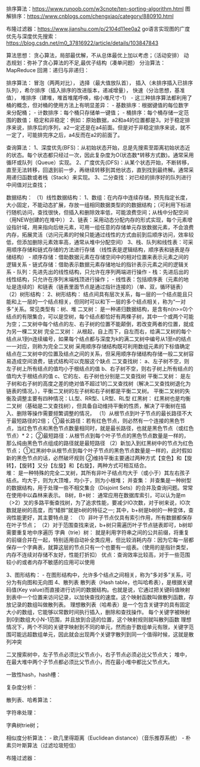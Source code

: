 排序算法：https://www.runoob.com/w3cnote/ten-sorting-algorithm.html
图解排序：https://www.cnblogs.com/chengxiao/category/880910.html

布隆过滤器：https://www.jianshu.com/p/2104d11ee0a2
go语言实现图的广度优先与深度优先搜索：https://blog.csdn.net/m0_37816922/article/details/103847843



算法思想：
    贪心算法，局部最优解，不从总体最优上加以考虑；（活动安排）
    动态规划：弥补了贪心算法的不足,最优子结构（凑单问题）
    分治算法：MapReduce
    回溯：递归与非递归：

排序算法：
    冒泡（两两对比），
    选择（最大值放队首），
    插入（未排序插入已排序队列），希尔排序（插入排序的改进版本，递减增量），
    快速（分治思想，基准值），
    堆排序（建堆，堆首堆尾呼唤，缩小堆尺寸-1）
    - 这三种排序算法都利用了桶的概念，但对桶的使用方法上有明显差异：
            - 基数排序：根据键值的每位数字来分配桶；
            - 计数排序：每个桶只存储单一键值；
            - 桶排序：每个桶存储一定范围的数值；
        稳定和非稳定：例如：原始数据，a2和a4的位置都是3。对于稳定排序来说，排序后的序列，a2一定还是在a4前面。但是对于非稳定排序来说，就不一定了，可能排完序之后，a4反而在a2的前面了。

查询算法：
    1、深度优先(BFS)：从初始状态开始，总是先搜索至距离初始状态近的状态。每个状态都只经过一次，因此复杂度为O(状态数*转移方式数)。通常采用循环或队列（Queue）实现。
    2、广度优先(DFS)：从某个状态开始，不断转移，直至无法转移，回退到前一步，再继续转移到其他状态，直到找到最终解。通常采用递归函数或者栈（Stack）来实现。
    3、二分查找：对已经的排序好的队列进行中间值对比查找；

数据结构：
（1）线性数据结构：
    1、数组：在内存中连续存储，预先指定长度，大小固定，不能动态扩展，存放一组相同数据类型的的数据结构；（可利用下标进行随机访问，查找很快，但插入和删除效率低，可能浪费空间；从栈中分配空间（用NEW创建的在堆中））
    2、链表：采用动态分配内存的形式实现，每个元素增设指针域，用来指向后继元素，可用一组任意的存储单元存放数据元素，不会浪费内存，拓展灵活（访问元素的时候只能通过线性的方式由前到后顺序访问，效率较低，但添加删除元素效率高，通常从堆中分配空间）
    3、栈、队列和线性表：可采用顺序存储和链式存储的方法进行存储
    （线性表是逻辑结构，顺序表和链表是存储结构）
        - 顺序存储：借助数据元素在存储空间中的相对位置来表示元素之间的逻辑关系
        - 链式存储：借助表示数据元素存储地址的指针表示元素之间的逻辑关系
    - 队列：先进先出的线性结构，只允许在序列两端进行操作 
    - 栈：先进后出的线性结构，只允许在序列末端栈顶进行操作；
    - 线性表：包括顺序表（元素的地址是连续的）和链表（链表里面节点是通过指针连接的）（单、双，循环链表）
（2）树形结构：
2、树形结构：
结点间具有层次关系，每一层的一个结点能且只能和上一层的一个结点相关，但同时可以和下一层的多个结点相关，称为“一对多”关系。常见类型有：树、堆
二叉树：
是一种递归数据结构，是含有n(n>=0)个结点的有限集合，可以是空树，每个结点都恰好有两棵子树，其中一个或两个可能为空；二叉树中每个结点的左、右子树的位置不能颠倒，若改变两者的位置，就成为另一棵二叉树
完全二叉树：
从根起，自上而下，自左而右，给满二叉树的每个结点从1到n连续编号，如果每个结点都与深度为k的满二叉树中编号从1至n的结点一一对应，则称为完全二叉树
采用顺序存储结构既可利用数组元素的下标值确定结点在二叉树中的位置及结点之间的关系，但采用顺序存储结构存储一般二叉树容易造成空间浪费，链式结构可以克服这个缺点
二叉查找树：
a、左子树不空，则左子树上所有结点的值均小于根结点的值
b、右子树不空，则右子树上所有结点的值均大于根结点的值
c、它的左、右子树也分别是二叉查找树
平衡二叉树：
是左子树和右子树的高度之差的绝对值不超过1的二叉查找树（解决二叉查找树退化为链表的情况。），平衡二叉树的左子树和右子树都是平衡二叉树。
平衡二叉树的失衡及调整主要有四种情况：LL型、RR型、LR型、RL型
红黑树：
红黑树也是均衡二叉树（基础是二叉查找树），但具备自动维持平衡的性质，解决了平衡树在插入、删除等操作需要频繁调整的情况，
（1）从根节点到叶子节点的最长路径不大于最短路径的2倍；
①最长路径：若有红色节点，则必然有一个连接的黑色节点，当红色节点和黑色节点数量相同时，就是最长路径，也就是黑色节点（或红色节点）* 2；
②最短路径：从根节点到每个叶子节点的黑色节点数量是一样的，那么纯由黑色节点组成的路径就是最短路径
（2）新加入到红黑树中的节点为红色节点；
①红黑树中从根节点到每个叶子节点的黑色节点数量是一样的，此时假如新的黑色节点的话，必然破坏规则
②维持平衡主要通过两种方式【变色】和【旋转】，【旋转】又分【左旋】和【右旋】，两种方式可相互结合。       
堆：
是一种特殊的完全二叉树，其所有非叶子结点均大于（或小于）其左右孩子结点。均大于，则为大顶堆，均小于，则为小根堆；
并查集：
并查集是一种树型的数据结构，用于处理一些不相交集合（Disjoint Sets）的合并及查询问题。常常在使用中以森林来表示。
B树，B+树：
通常应用在数据库索引，可以认为是m（>2）叉的多路平衡查找树，为了追求性能，要减少IO次数，对于树来说，IO次数就是树的高度，而“矮胖”就是b树的特征之一;
其中，b+树是b树的一种变体，查询性能更好，其主要特点是：
（1）非叶子节点仅具有索引作用，所有数据都保存在叶子节点；
（2）对于范围查找来说，b+树只需遍历叶子节点链表即可，b树却需要重复地中序遍历
字典（trie）树：
就是利用字符串之间的公共前缀，将重复的前缀合并在一起，特别适用自动补全类应用，但比较消耗内存：因为它每一层都保存一个字典表，就算这层的节点只有一个也要有一组表。（使用的是指针类型，内存不连续对存储不友好，性能打折扣） 优点：查询效率比较高，对于一些范围较小的或者内存不敏感的应用可以使用

3、图形结构：
        - 在图形结构中，允许多个结点之间相关，称为“多对多”关系，可分为有向图和无向图
4、散列表
散列表（Hash table，也叫哈希表），是根据关键码值(Key value)而直接进行访问的数据结构。也就是说，它通过把关键码值映射到表中一个位置来访问记录，以加快查找的速度。这个映射函数叫做散列函数，存放记录的数组叫做散列表。
理想散列表（哈希表）是一个包含关键字的具有固定大小的数组，它能够以常数时间执行插入，删除和查找操作。
每个关键字被映射到0到数组大小N-1范围，并且放到合适的位置，这个映射规则就叫散列函数
理想情况下，两个不同的关键字映射到不同的单元，然而由于数组单元有限，关键字范围可能远超数组单元，因此就会出现两个关键字散列到同一个值得时候，这就是散列冲突


二叉搜索树中，左子节点必须比父节点小，右子节点必须必比父节点大；
堆中，在最大堆中两个子节点都必须比父节点小，而在最小堆中都比父节点大。

一致性hash，hash槽：

复杂度分析：

散列表、哈希算法：

字符串处理：

字典树trie树；


相似度分析算法：
    - 欧几里得距离（Euclidean distance）（音乐推荐系统）
    - 朴素贝叶斯算法（过滤垃圾短信）

布隆过滤器：
